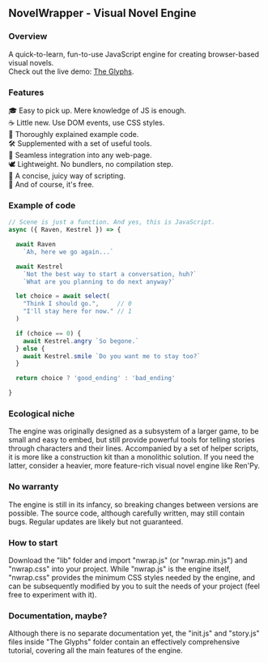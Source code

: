 ## NovelWrapper - Visual Novel Engine

### Overview
A quick-to-learn, fun-to-use JavaScript engine for creating browser-based visual novels.<br />
Check out the live demo: [The Glyphs](https://uteal.github.io/novelwrapper/The%20Glyphs).

### Features
🎓 Easy to pick up. Mere knowledge of JS is enough.<br />
☕ Little new. Use DOM events, use CSS styles.<br />
💬 Thoroughly explained example code.<br />
🛠️ Supplemented with a set of useful tools.<br />
🌱 Seamless integration into any web-page.<br />
🕊️ Lightweight. No bundlers, no compilation step.<br />
🥩 A concise, juicy way of scripting.<br />
🍺 And of course, it's free.<br />

### Example of code
```js
// Scene is just a function. And yes, this is JavaScript.
async ({ Raven, Kestrel }) => {

  await Raven
    `Ah, here we go again...`

  await Kestrel
    `Not the best way to start a conversation, huh?`
    `What are you planning to do next anyway?`

  let choice = await select(
    "Think I should go.",     // 0
    "I'll stay here for now." // 1
  )

  if (choice == 0) {
    await Kestrel.angry `So begone.`
  } else {
    await Kestrel.smile `Do you want me to stay too?`
  }

  return choice ? 'good_ending' : 'bad_ending'

}
```

### Ecological niche
The engine was originally designed as a subsystem of a larger game, to be small and easy to embed, but still provide powerful tools for telling stories through characters and their lines. Accompanied by a set of helper scripts, it is more like a construction kit than a monolithic solution. If you need the latter, consider a heavier, more feature-rich visual novel engine like Ren'Py.

### No warranty
The engine is still in its infancy, so breaking changes between versions are possible. The source code, although carefully written, may still contain bugs. Regular updates are likely but not guaranteed.

### How to start
Download the "lib" folder and import "nwrap.js" (or "nwrap.min.js") and "nwrap.css" into your project. While "nwrap.js" is the engine itself, "nwrap.css" provides the minimum CSS styles needed by the engine, and can be subsequently modified by you to suit the needs of your project (feel free to experiment with it).

### Documentation, maybe?
Although there is no separate documentation yet, the "init.js" and "story.js" files inside "The Glyphs" folder contain an effectively comprehensive tutorial, covering all the main features of the engine.
